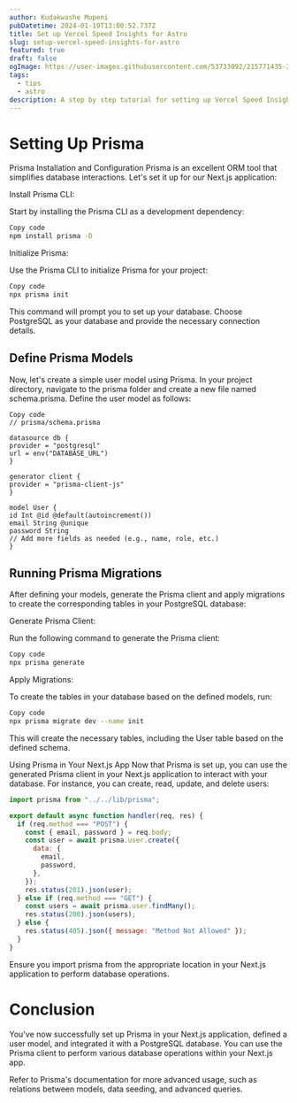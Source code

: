```yaml
---
author: Kudakwashe Mupeni
pubDatetime: 2024-01-19T13:00:52.737Z
title: Set up Vercel Speed Insights for Astro
slug: setup-vercel-speed-insights-for-astro
featured: true
draft: false
ogImage: https://user-images.githubusercontent.com/53733092/215771435-25408246-2309-4f8b-a781-1f3d93bdf0ec.png
tags:
  - tips
  - astro
description: A step by step tutorial for setting up Vercel Speed Insights for Astro.
---
```


# Setting Up Prisma

Prisma Installation and Configuration
Prisma is an excellent ORM tool that simplifies database interactions. Let's set it up for our Next.js application:

Install Prisma CLI:

Start by installing the Prisma CLI as a development dependency:

```bash
Copy code
npm install prisma -D
```

Initialize Prisma:

Use the Prisma CLI to initialize Prisma for your project:

```bash
Copy code
npx prisma init
```

This command will prompt you to set up your database. Choose PostgreSQL as your database and provide the necessary connection details.

## Define Prisma Models

Now, let's create a simple user model using Prisma. In your project directory, navigate to the prisma folder and create a new file named schema.prisma. Define the user model as follows:

```prisma
Copy code
// prisma/schema.prisma

datasource db {
provider = "postgresql"
url = env("DATABASE_URL")
}

generator client {
provider = "prisma-client-js"
}

model User {
id Int @id @default(autoincrement())
email String @unique
password String
// Add more fields as needed (e.g., name, role, etc.)
}
```

## Running Prisma Migrations

After defining your models, generate the Prisma client and apply migrations to create the corresponding tables in your PostgreSQL database:

Generate Prisma Client:

Run the following command to generate the Prisma client:

```bash
Copy code
npx prisma generate
```

Apply Migrations:

To create the tables in your database based on the defined models, run:

```bash
Copy code
npx prisma migrate dev --name init
```

This will create the necessary tables, including the User table based on the defined schema.

Using Prisma in Your Next.js App
Now that Prisma is set up, you can use the generated Prisma client in your Next.js application to interact with your database. For instance, you can create, read, update, and delete users:

```javascript
import prisma from "../../lib/prisma";

export default async function handler(req, res) {
  if (req.method === "POST") {
    const { email, password } = req.body;
    const user = await prisma.user.create({
      data: {
        email,
        password,
      },
    });
    res.status(201).json(user);
  } else if (req.method === "GET") {
    const users = await prisma.user.findMany();
    res.status(200).json(users);
  } else {
    res.status(405).json({ message: "Method Not Allowed" });
  }
}
```

Ensure you import prisma from the appropriate location in your Next.js application to perform database operations.

# Conclusion

You've now successfully set up Prisma in your Next.js application, defined a user model, and integrated it with a PostgreSQL database. You can use the Prisma client to perform various database operations within your Next.js app.

Refer to Prisma's documentation for more advanced usage, such as relations between models, data seeding, and advanced queries.
